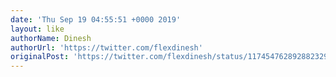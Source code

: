 ```yaml
---
date: 'Thu Sep 19 04:55:51 +0000 2019'
layout: like
authorName: Dinesh
authorUrl: 'https://twitter.com/flexdinesh'
originalPost: 'https://twitter.com/flexdinesh/status/1174547628928823296'
---
```

